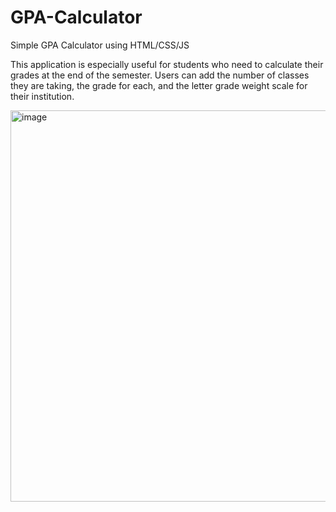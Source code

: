 # GPA-Calculator
<p>Simple GPA Calculator using HTML/CSS/JS</p>
<p>This application is especially useful for students who need to calculate their grades at the end of the semester. Users can add the number of classes they are taking, the grade for each, and the letter grade weight scale for their institution.</p>
<img width="626" alt="image" src="https://github.com/Matt-Moran/GPA-Calculator/assets/127899353/307b58f4-a9cd-40ad-bd6a-e8f6d24d1cbe">
